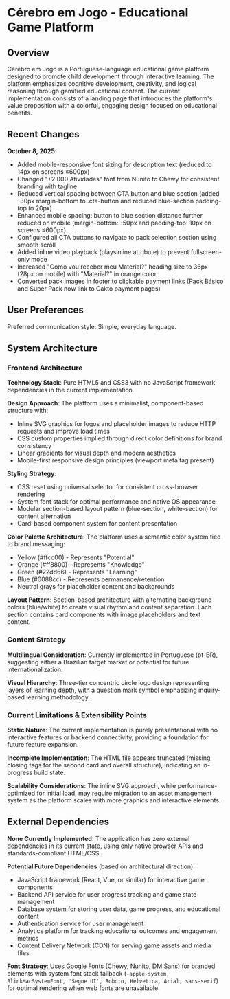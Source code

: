 # Cérebro em Jogo - Educational Game Platform

## Overview

Cérebro em Jogo is a Portuguese-language educational game platform designed to promote child development through interactive learning. The platform emphasizes cognitive development, creativity, and logical reasoning through gamified educational content. The current implementation consists of a landing page that introduces the platform's value proposition with a colorful, engaging design focused on educational benefits.

## Recent Changes

**October 8, 2025**:
- Added mobile-responsive font sizing for description text (reduced to 14px on screens ≤600px)
- Changed "+2.000 Atividades" font from Nunito to Chewy for consistent branding with tagline
- Reduced vertical spacing between CTA button and blue section (added -30px margin-bottom to .cta-button and reduced blue-section padding-top to 20px)
- Enhanced mobile spacing: button to blue section distance further reduced on mobile (margin-bottom: -50px and padding-top: 10px on screens ≤600px)
- Configured all CTA buttons to navigate to pack selection section using smooth scroll
- Added inline video playback (playsinline attribute) to prevent fullscreen-only mode
- Increased "Como vou receber meu Material?" heading size to 36px (28px on mobile) with "Material?" in orange color
- Converted pack images in footer to clickable payment links (Pack Básico and Super Pack now link to Cakto payment pages)

## User Preferences

Preferred communication style: Simple, everyday language.

## System Architecture

### Frontend Architecture

**Technology Stack**: Pure HTML5 and CSS3 with no JavaScript framework dependencies in the current implementation.

**Design Approach**: The platform uses a minimalist, component-based structure with:
- Inline SVG graphics for logos and placeholder images to reduce HTTP requests and improve load times
- CSS custom properties implied through direct color definitions for brand consistency
- Linear gradients for visual depth and modern aesthetics
- Mobile-first responsive design principles (viewport meta tag present)

**Styling Strategy**: 
- CSS reset using universal selector for consistent cross-browser rendering
- System font stack for optimal performance and native OS appearance
- Modular section-based layout pattern (blue-section, white-section) for content alternation
- Card-based component system for content presentation

**Color Palette Architecture**: The platform uses a semantic color system tied to brand messaging:
- Yellow (#ffcc00) - Represents "Potential"
- Orange (#ff8800) - Represents "Knowledge"
- Green (#22dd66) - Represents "Learning"
- Blue (#0088cc) - Represents permanence/retention
- Neutral grays for placeholder content and backgrounds

**Layout Pattern**: Section-based architecture with alternating background colors (blue/white) to create visual rhythm and content separation. Each section contains card components with image placeholders and text content.

### Content Strategy

**Multilingual Consideration**: Currently implemented in Portuguese (pt-BR), suggesting either a Brazilian target market or potential for future internationalization.

**Visual Hierarchy**: Three-tier concentric circle logo design representing layers of learning depth, with a question mark symbol emphasizing inquiry-based learning methodology.

### Current Limitations & Extensibility Points

**Static Nature**: The current implementation is purely presentational with no interactive features or backend connectivity, providing a foundation for future feature expansion.

**Incomplete Implementation**: The HTML file appears truncated (missing closing tags for the second card and overall structure), indicating an in-progress build state.

**Scalability Considerations**: The inline SVG approach, while performance-optimized for initial load, may require migration to an asset management system as the platform scales with more graphics and interactive elements.

## External Dependencies

**None Currently Implemented**: The application has zero external dependencies in its current state, using only native browser APIs and standards-compliant HTML/CSS.

**Potential Future Dependencies** (based on architectural direction):
- JavaScript framework (React, Vue, or similar) for interactive game components
- Backend API service for user progress tracking and game state management
- Database system for storing user data, game progress, and educational content
- Authentication service for user management
- Analytics platform for tracking educational outcomes and engagement metrics
- Content Delivery Network (CDN) for serving game assets and media files

**Font Strategy**: Uses Google Fonts (Chewy, Nunito, DM Sans) for branded elements with system font stack fallback (`-apple-system, BlinkMacSystemFont, 'Segoe UI', Roboto, Helvetica, Arial, sans-serif`) for optimal rendering when web fonts are unavailable.